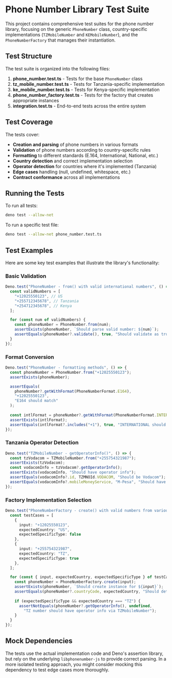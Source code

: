# Phone Number Library Test Suite

This project contains comprehensive test suites for the phone number library, focusing on the generic `PhoneNumber` class, country-specific implementations (`TZMobileNumber` and `KEMobileNumber`), and the `PhoneNumberFactory` that manages their instantiation.

## Test Structure

The test suite is organized into the following files:

1. **phone_number.test.ts** - Tests for the base `PhoneNumber` class
2. **tz_mobile_number.test.ts** - Tests for Tanzania-specific implementation
3. **ke_mobile_number.test.ts** - Tests for Kenya-specific implementation
4. **phone_number_factory.test.ts** - Tests for the factory that creates appropriate instances
5. **integration.test.ts** - End-to-end tests across the entire system

## Test Coverage

The tests cover:

- **Creation and parsing** of phone numbers in various formats
- **Validation** of phone numbers according to country-specific rules
- **Formatting** to different standards (E.164, International, National, etc.)
- **Country detection** and correct implementation selection
- **Operator detection** for countries where it's implemented (Tanzania)
- **Edge cases** handling (null, undefined, whitespace, etc.)
- **Contract conformance** across all implementations

## Running the Tests

To run all tests:

```bash
deno test --allow-net
```

To run a specific test file:

```bash
deno test --allow-net phone_number.test.ts
```

## Test Examples

Here are some key test examples that illustrate the library's functionality:

### Basic Validation

```typescript
Deno.test("PhoneNumber - from() with valid international numbers", () => {
  const validNumbers = [
    "+12025550123", // US
    "+255712345678", // Tanzania
    "+254712345678", // Kenya
  ];

  for (const num of validNumbers) {
    const phoneNumber = PhoneNumber.from(num);
    assertExists(phoneNumber, `Should parse valid number: ${num}`);
    assertEquals(phoneNumber?.validate(), true, "Should validate as true");
  }
});
```

### Format Conversion

```typescript
Deno.test("PhoneNumber - formatting methods", () => {
  const phoneNumber = PhoneNumber.from("+12025550123");
  assertExists(phoneNumber);

  assertEquals(
    phoneNumber?.getWithFormat(PhoneNumberFormat.E164), 
    "+12025550123", 
    "E164 should match"
  );
  
  const intlFormat = phoneNumber?.getWithFormat(PhoneNumberFormat.INTERNATIONAL);
  assertExists(intlFormat);
  assertEquals(intlFormat?.includes("+1"), true, "INTERNATIONAL should include country code with +");
});
```

### Tanzania Operator Detection

```typescript
Deno.test("TZMobileNumber - getOperatorInfo()", () => {
  const tzVodacom = TZMobileNumber.from("+255754321987");
  assertExists(tzVodacom);
  const vodacomInfo = tzVodacom?.getOperatorInfo();
  assertExists(vodacomInfo, "Should have operator info");
  assertEquals(vodacomInfo?.id, TZMNOId.VODACOM, "Should be Vodacom");
  assertEquals(vodacomInfo?.mobileMoneyService, "M-Pesa", "Should have correct mobile money service");
});
```

### Factory Implementation Selection

```typescript
Deno.test("PhoneNumberFactory - create() with valid numbers from various countries", () => {
  const testCases = [
    { 
      input: "+12025550123", 
      expectedCountry: "US", 
      expectedSpecificType: false
    },
    { 
      input: "+255754321987", 
      expectedCountry: "TZ", 
      expectedSpecificType: true
    },
  ];

  for (const { input, expectedCountry, expectedSpecificType } of testCases) {
    const phoneNumber = PhoneNumberFactory.create(input);
    assertExists(phoneNumber, `Should create instance for ${input}`);
    assertEquals(phoneNumber?.countryCode, expectedCountry, "Should detect correct country code");
    
    if (expectedSpecificType && expectedCountry === "TZ") {
      assertNotEquals(phoneNumber?.getOperatorInfo(), undefined, 
        "TZ number should have operator info via TZMobileNumber");
    }
  }
});
```

## Mock Dependencies

The tests use the actual implementation code and Deno's assertion library, but rely on the underlying `libphonenumber-js` to provide correct parsing. In a more isolated testing approach, you might consider mocking this dependency to test edge cases more thoroughly.
